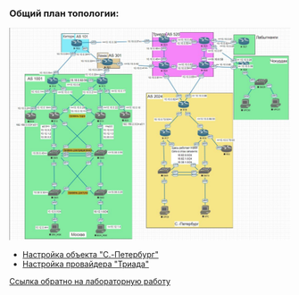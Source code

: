 ### Общий план топологии:  
<img src='pic/top.jpg'>  
  
* [Настройка объекта "C.-Петербург"](spb.md)  
* [Настройка провайдера "Триада"](tri.md)  

[Ссылка обратно на лабораторную работу](/labs/lab08/README.md#)  